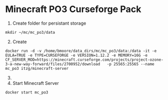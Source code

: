 # Minecraft PO3 Curseforge Pack
1. Create folder for persistant storage
```
mkdir ~/mc/mc_po3/data
```
2. Create 
```
docker run -d -v /home/bmoore/data_dirs/mc/mc_po3/data:/data -it -e EULA=TRUE -e TYPE=CURSEFORGE -e VERSION=1.12.2 -e MEMORY=16G -e CF_SERVER_MOD=https://minecraft.curseforge.com/projects/project-ozone-3-a-new-way-forward/files/2700952/download   -p 25565:25565 --name mc_po3 itzg/minecraft-server
```
3. 
2. Start Minecraft Server
```
docker start mc_po3
```
